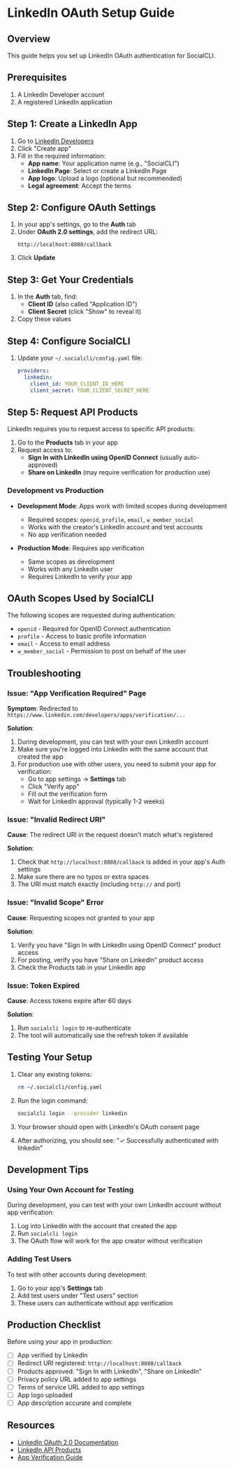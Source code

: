 # LinkedIn OAuth Setup Guide

## Overview

This guide helps you set up LinkedIn OAuth authentication for SocialCLI.

## Prerequisites

1. A LinkedIn Developer account
2. A registered LinkedIn application

## Step 1: Create a LinkedIn App

1. Go to [LinkedIn Developers](https://www.linkedin.com/developers/apps)
2. Click "Create app"
3. Fill in the required information:
   - **App name**: Your application name (e.g., "SocialCLI")
   - **LinkedIn Page**: Select or create a LinkedIn Page
   - **App logo**: Upload a logo (optional but recommended)
   - **Legal agreement**: Accept the terms

## Step 2: Configure OAuth Settings

1. In your app's settings, go to the **Auth** tab
2. Under **OAuth 2.0 settings**, add the redirect URL:
   ```
   http://localhost:8080/callback
   ```
3. Click **Update**

## Step 3: Get Your Credentials

1. In the **Auth** tab, find:
   - **Client ID** (also called "Application ID")
   - **Client Secret** (click "Show" to reveal it)
2. Copy these values

## Step 4: Configure SocialCLI

1. Update your `~/.socialcli/config.yaml` file:
   ```yaml
   providers:
     linkedin:
       client_id: YOUR_CLIENT_ID_HERE
       client_secret: YOUR_CLIENT_SECRET_HERE
   ```

## Step 5: Request API Products

LinkedIn requires you to request access to specific API products:

1. Go to the **Products** tab in your app
2. Request access to:
   - **Sign In with LinkedIn using OpenID Connect** (usually auto-approved)
   - **Share on LinkedIn** (may require verification for production use)

### Development vs Production

- **Development Mode**: Apps work with limited scopes during development
  - Required scopes: `openid`, `profile`, `email`, `w_member_social`
  - Works with the creator's LinkedIn account and test accounts
  - No app verification needed

- **Production Mode**: Requires app verification
  - Same scopes as development
  - Works with any LinkedIn user
  - Requires LinkedIn to verify your app

## OAuth Scopes Used by SocialCLI

The following scopes are requested during authentication:

- `openid` - Required for OpenID Connect authentication
- `profile` - Access to basic profile information
- `email` - Access to email address
- `w_member_social` - Permission to post on behalf of the user

## Troubleshooting

### Issue: "App Verification Required" Page

**Symptom**: Redirected to `https://www.linkedin.com/developers/apps/verification/...`

**Solution**:
1. During development, you can test with your own LinkedIn account
2. Make sure you're logged into LinkedIn with the same account that created the app
3. For production use with other users, you need to submit your app for verification:
   - Go to app settings → **Settings** tab
   - Click "Verify app"
   - Fill out the verification form
   - Wait for LinkedIn approval (typically 1-2 weeks)

### Issue: "Invalid Redirect URI"

**Cause**: The redirect URI in the request doesn't match what's registered

**Solution**:
1. Check that `http://localhost:8080/callback` is added in your app's Auth settings
2. Make sure there are no typos or extra spaces
3. The URI must match exactly (including `http://` and port)

### Issue: "Invalid Scope" Error

**Cause**: Requesting scopes not granted to your app

**Solution**:
1. Verify you have "Sign In with LinkedIn using OpenID Connect" product access
2. For posting, verify you have "Share on LinkedIn" product access
3. Check the Products tab in your LinkedIn app

### Issue: Token Expired

**Cause**: Access tokens expire after 60 days

**Solution**:
1. Run `socialcli login` to re-authenticate
2. The tool will automatically use the refresh token if available

## Testing Your Setup

1. Clear any existing tokens:
   ```bash
   rm ~/.socialcli/config.yaml
   ```

2. Run the login command:
   ```bash
   socialcli login --provider linkedin
   ```

3. Your browser should open with LinkedIn's OAuth consent page
4. After authorizing, you should see: "✓ Successfully authenticated with linkedin"

## Development Tips

### Using Your Own Account for Testing

During development, you can test with your own LinkedIn account without app verification:

1. Log into LinkedIn with the account that created the app
2. Run `socialcli login`
3. The OAuth flow will work for the app creator without verification

### Adding Test Users

To test with other accounts during development:

1. Go to your app's **Settings** tab
2. Add test users under "Test users" section
3. These users can authenticate without app verification

## Production Checklist

Before using your app in production:

- [ ] App verified by LinkedIn
- [ ] Redirect URI registered: `http://localhost:8080/callback`
- [ ] Products approved: "Sign In with LinkedIn", "Share on LinkedIn"
- [ ] Privacy policy URL added to app settings
- [ ] Terms of service URL added to app settings
- [ ] App logo uploaded
- [ ] App description accurate and complete

## Resources

- [LinkedIn OAuth 2.0 Documentation](https://learn.microsoft.com/en-us/linkedin/shared/authentication/authentication)
- [LinkedIn API Products](https://www.linkedin.com/developers/apps)
- [App Verification Guide](https://learn.microsoft.com/en-us/linkedin/shared/api-guide/concepts/compliance)
